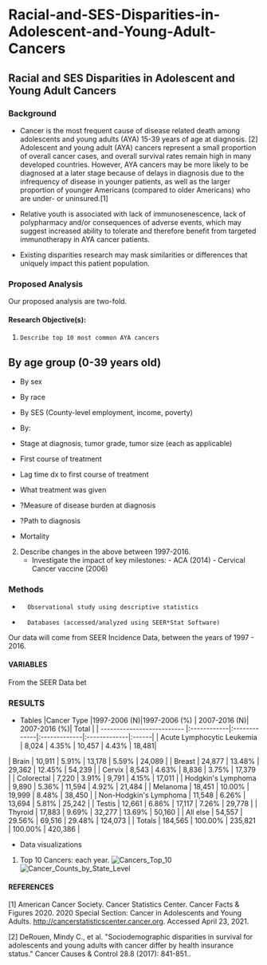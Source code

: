 # Racial-and-SES-Disparities-in-Adolescent-and-Young-Adult-Cancers

## Racial and SES Disparities in Adolescent and Young Adult Cancers

### Background

- Cancer is the most frequent cause of disease related death among adolescents and young adults (AYA) 15-39 years of age at diagnosis. [2]
Adolescent and young adult (AYA) cancers represent a small proportion of overall cancer cases, and overall survival rates remain high in many developed countries. However, AYA cancers may be more likely to be diagnosed at a later stage because of delays in diagnosis due to the infrequency of disease in younger patients, as well as the larger proportion of younger Americans (compared to older Americans) who are under- or uninsured.[1]

- Relative youth is associated with lack of immunosenescence, lack of polypharmacy and/or consequences of adverse events, which may suggest increased ability to tolerate and therefore benefit from targeted immunotherapy in AYA cancer patients.

-  Existing disparities research may mask similarities or differences that uniquely impact this patient population.

### Proposed Analysis

Our proposed analysis are two-fold. 

#### 	Research Objective(s):

 1. 	Describe top 10 most common AYA cancers
 ## By age group (0-39 years old)
-   By sex
-   By race
-   By SES (County-level employment, income, poverty)
-   By:

   -  Stage at diagnosis, tumor grade, tumor size (each as applicable)
   -  First course of treatment
  
-   Lag time dx to first course of treatment
-   What treatment was given
-  ?Measure of disease burden at diagnosis
-  ?Path to diagnosis
-  Mortality
    
2. 	Describe changes in the above between 1997-2016. 
 	-  Investigate the impact of key milestones:
    		-  ACA (2014)
    		-  Cervical Cancer vaccine (2006)
 
### Methods 

-   	Observational study using descriptive statistics
-   	Databases (accessed/analyzed using SEER*Stat Software)

Our data will come from SEER Incidence Data, between the years of 1997 - 2016.  

####  VARIABLES

From the SEER Data bet

### RESULTS 

- Tables 
|Cancer Type                 |1997-2006 (N)|1997-2006 (%) | 2007-2016 (N)| 2007-2016 (%)| Total |
| -------------------------- |:------------|:-------------|:-------------|:-------------|:------|
| Acute Lymphocytic Leukemia | 8,024       | 4.35%        | 10,457       | 4.43%        | 18,481|

| Brain                      | 10,911 | 5.91% | 13,178  | 5.59%  | 24,089 |
| Breast                     | 24,877 | 13.48% | 29,362 | 12.45% | 54,239 |
| Cervix | 8,543 | 4.63% | 8,836 | 3.75% | 17,379 |
| Colorectal | 7,220 | 3.91% | 9,791 | 4.15% | 17,011 |
| Hodgkin's Lymphoma | 9,890 | 5.36% | 11,594 | 4.92% | 21,484 |
| Melanoma | 18,451 | 10.00% | 19,999 | 8.48% | 38,450 |
| Non-Hodgkin's Lymphoma | 11,548 | 6.26% | 13,694 | 5.81% | 25,242 |
| Testis | 12,661 | 6.86% | 17,117 | 7.26% | 29,778 |
| Thyroid | 17,883 | 9.69% | 32,277 | 13.69% | 50,160 |
| All else | 54,557 | 29.56% | 69,516 | 29.48% | 124,073 |
| Totals | 184,565 | 100.00% | 235,821 | 100.00% | 420,386 |

- Data visualizations 
1. Top 10 Cancers: each year. 
![Cancers_Top_10](https://user-images.githubusercontent.com/22613114/123296338-8e4d6180-d4e4-11eb-9043-326c54d425f8.png)
![Cancer_Counts_by_State_Level](https://user-images.githubusercontent.com/22613114/123296340-8e4d6180-d4e4-11eb-8923-fce27f2343d2.png)

#### REFERENCES

[1] American Cancer Society. Cancer Statistics Center. Cancer Facts & Figures 2020. 2020 Special Section: Cancer in Adolescents and Young Adults. http://cancerstatisticscenter.cancer.org. Accessed April 23, 2021.

[2] DeRouen, Mindy C., et al. "Sociodemographic disparities in survival for adolescents and young adults with cancer differ by health insurance status." Cancer Causes & Control 28.8 (2017): 841-851..

